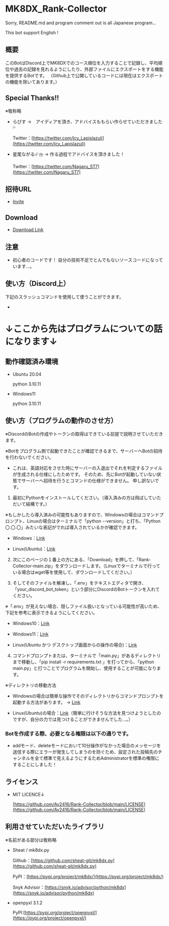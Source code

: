 # MK8DX_Rank-Collector
Sorry, README.md and program comment out is all Japanese program...

This bot support English !

## 概要
このBotはDiscord上でMK8DXでのコース順位を入力することで記録し、平均順位や過去の記録を見れるようにしたり、外部ファイルにエクスポートをする機能を提供するBotです。
（Github上で公開しているコードには現在はエクスポートの機能を除いてあります。）

## Special Thanks!!
※敬称略

* らぴす →　アイディアを頂き、アドバイスももらい作らせていただきました💦

  Twitter：[https://twitter.com/Icy_Lapislazuli](https://twitter.com/Icy_Lapislazuli)

* 星尾ながる☄️⛈️ → 作る過程でアドバイスを頂きました！

  Twitter：[https://twitter.com/Nagaru_ST7](https://twitter.com/Nagaru_ST7)

## 招待URL
* [Invite](https://discord.com/api/oauth2/authorize?client_id=1115779746198999103&permissions=8&scope=applications.commands%20bot)

## Download
* [Download Link](https://github.com/Ay2416/Rank-Collector/archive/refs/heads/main.zip)

## 注意
* 初心者のコードです！ 自分の技術不足でとんでもないソースコードになっています...。

## 使い方（Discord上）
下記のスラッシュコマンドを使用して使うことができます。

* 

# ↓ここから先はプログラムについての話になります↓

## 動作確認済み環境
* Ubuntu 20.04

  python 3.10.11

* Windows11

  python 3.10.11

## 使い方（プログラムの動作のさせ方）
※DiscordのBotの作成やトークンの取得はできている前提で説明させていただきます。

※Botをプログラム側で起動できたことが確認できるまで、サーバーへBotの招待を行わないでください。
* これは、英語対応をさせた時にサーバーの入退出でそれを判定するファイルが生成される仕様にしたためです。
そのため、先にBotが起動していない状態でサーバーへ招待を行うとコマンドの仕様ができません。
申し訳ないです。

1. 最初にPythonをインストールしてください。（導入済みの方は飛ばしていただいて結構です。）

※もしかしたら導入済みの可能性もありますので、Windowsの場合はコマンドプロンプト、Linuxの場合はターミナルで「python --version」と打ち、「Python 〇.〇.〇」みたいな表記がでれば導入されているかが確認できます。
* Windows：[Link](https://www.javadrive.jp/python/install/index1.html)

* Linux(Ubuntu)：[Link](https://self-development.info/ubuntu%E3%81%AB%E6%9C%80%E6%96%B0%E3%83%90%E3%83%BC%E3%82%B8%E3%83%A7%E3%83%B3%E3%81%AEpython%E3%82%92%E3%82%A4%E3%83%B3%E3%82%B9%E3%83%88%E3%83%BC%E3%83%AB%E3%81%99%E3%82%8B/)

2. 次にこのページの１番上の方にある、「Download」を押して、「Rank-Collector-main.zip」をダウンロードします。（Linuxでターミナルで行っている場合はwget等を使用して、ダウンロードしてください。）

3. そしてそのファイルを解凍し、「.env」をテキストエディタで開き、「your_discord_bot_token」という部分にDiscordのBotトークンを入れてください。

  ※「.env」が見えない場合、隠しファイル扱いとなっている可能性が高いため、下記を参考に表示できるようにしてください。

* Windows10：[Link](https://pc-karuma.net/windows-10-show-hidden-files-folders/)

* Windows11：[Link](https://www.fmworld.net/cs/azbyclub/qanavi/jsp/qacontents.jsp?PID=8511-2971)

* Linux(Ubuntu かつ デスクトップ画面からの操作の場合)：[Link](https://linuxfan.info/show-hidden-files-in-nautilus#toc_id_3)

4. コマンドプロンプトまたは、ターミナルで「main.py」があるディレクトリまで移動し、「pip install -r requirements.txt
」を打ってから、「python main.py」と打つことでプログラムを開始し、使用することが可能になります。

※ディレクトリの移動方法

* Windowsの場合は簡単な操作でそのディレクトリからコマンドプロンプトを起動する方法があります。 → [Link](https://qiita.com/windows222/items/2ac133a244f4a9527022)

* Linux(Ubuntu)の場合：[Link](https://uxmilk.jp/27431)（簡単に行けそうな方法を見つけようとしたのですが、自分の力では見つけることができませんでした...。）


### Botを作成する際、必要となる権限は以下の通りです。

* addモード、deleteモードにおいて10分操作がなかった場合のメッセージを送信する際にエラーが発生してしまうのを防ぐため、設定された投稿先のチャンネルを全て標準で見えるようにするためAdministratorを標準の権限にすることにしました！

## ライセンス
* MIT LICENCE↓

  [https://github.com/Ay2416/Rank-Collector/blob/main/LICENSE](https://github.com/Ay2416/Rank-Collector/blob/main/LICENSE)

## 利用させていただいたライブラリ
※名前がある部分は敬称略

* Sheat / mk8dx.py
  
  Github：[https://github.com/sheat-git/mk8dx.py](https://github.com/sheat-git/mk8dx.py)

  PyPI：[https://pypi.org/project/mk8dx/](https://pypi.org/project/mk8dx/)

  Snyk Advisor：[https://snyk.io/advisor/python/mk8dx](https://snyk.io/advisor/python/mk8dx)

* openpyxl 3.1.2

  PyPI:[https://pypi.org/project/openpyxl/](https://pypi.org/project/openpyxl/)
